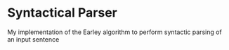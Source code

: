 Syntactical Parser
===

My implementation of the Earley algorithm to perform syntactic parsing of an input sentence